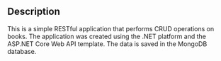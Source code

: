 ## Description
This is a simple RESTful application that performs CRUD operations on books. The application was created using the .NET platform and the ASP.NET Core Web API template. The data is saved in the MongoDB database.
